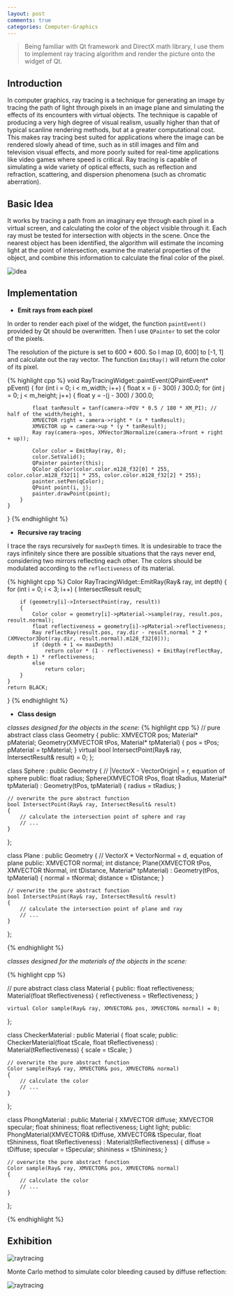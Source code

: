 ```yaml
---
layout: post
comments: true
categories: Computer-Graphics
---
```


> Being familiar with Qt framework and DirectX math library, I use them to implement ray tracing algorithm and render the picture onto the widget of Qt.

## Introduction

In computer graphics, ray tracing is a technique for generating an image by tracing the path of light through pixels in an image plane and simulating the effects of its encounters with virtual objects. The technique is capable of producing a very high degree of visual realism, usually higher than that of typical scanline rendering methods, but at a greater computational cost. This makes ray tracing best suited for applications where the image can be rendered slowly ahead of time, such as in still images and film and television visual effects, and more poorly suited for real-time applications like video games where speed is critical. Ray tracing is capable of simulating a wide variety of optical effects, such as reflection and refraction, scattering, and dispersion phenomena (such as chromatic aberration).

## Basic Idea

It works by tracing a path from an imaginary eye through each pixel in a virtual screen, and calculating the color of the object visible through it. Each ray must be tested for intersection with objects in the scene. Once the nearest object has been identified, the algorithm will estimate the incoming light at the point of intersection, examine the material properties of the object, and combine this information to calculate the final color of the pixel.

![idea](./idea.png)

## Implementation

* **Emit rays from each pixel**

In order to render each pixel of the widget, the function `paintEvent()` provided by Qt should be overwritten. Then I use `QPainter` to set the color of the pixels.

The resolution of the picture is set to 600 * 600. So I map [0, 600] to [-1, 1] and calculate out the ray vector. The function `EmitRay()` will return the color of its pixel.

{% highlight cpp %}
void RayTracingWidget::paintEvent(QPaintEvent* pEvent)
{
	for (int i = 0; i < m_width; i++)
	{
		float x = (i - 300) / 300.0;
		for (int j = 0; j < m_height; j++)
		{
			float y = -(j - 300) / 300.0;
			
			float tanResult = tanf(camera->FOV * 0.5 / 180 * XM_PI); // half of the width/height, s
			XMVECTOR right = camera->right * (x * tanResult); 
			XMVECTOR up = camera->up * (y * tanResult);
			Ray ray(camera->pos, XMVector3Normalize(camera->front + right + up));

			Color color = EmitRay(ray, 0);
			color.SetValid();
			QPainter painter(this);
			QColor qColor(color.color.m128_f32[0] * 255, color.color.m128_f32[1] * 255, color.color.m128_f32[2] * 255);
			painter.setPen(qColor);
			QPoint point(i, j);
			painter.drawPoint(point);
		}
	}
}
{% endhighlight %}

* **Recursive ray tracing**

I trace the rays recursively for `maxDepth` times. It is undesirable to trace the rays infinitely since there are possible situations that the rays never end, considering two mirrors reflecting each other. The colors should be modulated according to the `reflectiveness` of its material.

{% highlight cpp %}
Color RayTracingWidget::EmitRay(Ray& ray, int depth)
{
	for (int i = 0; i < 3; i++)
	{
		IntersectResult result;
		
		if (geometry[i]->IntersectPoint(ray, result))
		{
			Color color = geometry[i]->pMaterial->sample(ray, result.pos, result.normal);
			float reflectiveness = geometry[i]->pMaterial->reflectiveness;
			Ray reflectRay(result.pos, ray.dir - result.normal * 2 * (XMVector3Dot(ray.dir, result.normal).m128_f32[0]));
			if (depth + 1 <= maxDepth)
				return color * (1 - reflectiveness) + EmitRay(reflectRay, depth + 1) * reflectiveness;
			else
				return color;
		}
	}
	return BLACK;
}
{% endhighlight %}

* **Class design**

*classes designed for the objects in the scene:*
{% highlight cpp %}
// pure abstract class
class Geometry
{
public:
	XMVECTOR pos;
	Material* pMaterial;
	Geometry(XMVECTOR tPos, Material* tpMaterial)
	{
		pos = tPos;
		pMaterial = tpMaterial;
	}
	virtual bool IntersectPoint(Ray& ray, IntersectResult& result) = 0;
};

class Sphere : public Geometry
{
	// |VectorX - VectorOrigin| = r, equation of sphere
public:
	float radius;
	Sphere(XMVECTOR tPos, float tRadius, Material* tpMaterial) : Geometry(tPos, tpMaterial)
	{
		radius = tRadius;
	}

	// overwrite the pure abstract function
	bool IntersectPoint(Ray& ray, IntersectResult& result)
	{
		// calculate the intersection point of sphere and ray
		// ...
	}

};

class Plane : public Geometry
{
	// VectorX * VectorNormal = d, equation of plane
public:
	XMVECTOR normal;
	int distance;
	Plane(XMVECTOR tPos, XMVECTOR tNormal, int tDistance, Material* tpMaterial) : Geometry(tPos, tpMaterial)
	{
		normal = tNormal;
		distance = tDistance;
	}

	// overwrite the pure abstract function
	bool IntersectPoint(Ray& ray, IntersectResult& result)
	{
		// calculate the intersection point of plane and ray
		// ...
	}

};

{% endhighlight %}

*classes designed for the materials of the objects in the scene:*

{% highlight cpp %}

// pure abstract class
class Material
{
public:
	float reflectiveness;
	Material(float tReflectiveness)
	{
		reflectiveness = tReflectiveness;
	}

	virtual Color sample(Ray& ray, XMVECTOR& pos, XMVECTOR& normal) = 0;
};

class CheckerMaterial : public Material
{
	float scale;
public:
	CheckerMaterial(float tScale, float tReflectiveness) : Material(tReflectiveness)
	{
		scale = tScale;
	}
	
	// overwrite the pure abstract function
	Color sample(Ray& ray, XMVECTOR& pos, XMVECTOR& normal)
	{
		// calculate the color
		// ...
	}

};

class PhongMaterial : public Material
{
	XMVECTOR diffuse;
	XMVECTOR specular;
	float shininess;
	float reflectiveness;
	Light light;
public:
	PhongMaterial(XMVECTOR& tDiffuse, XMVECTOR& tSpecular, float tShininess, float tReflectiveness) : Material(tReflectiveness)
	{
		diffuse = tDiffuse;
		specular = tSpecular;
		shininess = tShininess;
	}

	// overwrite the pure abstract function
	Color sample(Ray& ray, XMVECTOR& pos, XMVECTOR& normal)
	{
		// calculate the color
		// ...
	}

};

{% endhighlight %}

## Exhibition

![raytracing](./raytracing.jpg)

Monte Carlo method to simulate color bleeding caused by diffuse reflection:

![raytracing](./raytracing2.jpg)
